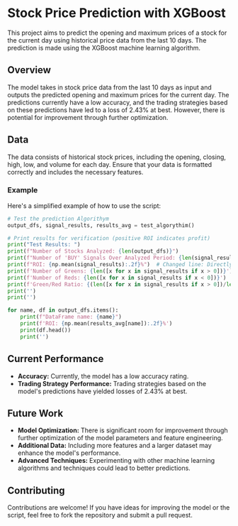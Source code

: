 # Stock Price Prediction with XGBoost

This project aims to predict the opening and maximum prices of a stock for the current day using historical price data from the last 10 days. The prediction is made using the XGBoost machine learning algorithm. 

## Overview

The model takes in stock price data from the last 10 days as input and outputs the predicted opening and maximum prices for the current day. The predictions currently have a low accuracy, and the trading strategies based on these predictions have led to a loss of 2.43% at best. However, there is potential for improvement through further optimization.


## Data

The data consists of historical stock prices, including the opening, closing, high, low, and volume for each day. Ensure that your data is formatted correctly and includes the necessary features.


### Example

Here's a simplified example of how to use the script:

```python
# Test the prediction Algorithym
output_dfs, signal_results, results_avg = test_algorythim()

# Print results for verification (positive ROI indicates profit)
print("Test Results: ")
print(f"Number of Stocks Analyzed: {len(output_dfs)}")
print(f"Number of 'BUY' Signals Over Analyzed Period: {len(signal_results)}")
print(f"ROI: {np.mean(signal_results):.2f}%")  # Changed line: Directly use signal_results
print(f'Number of Greens: {len([x for x in signal_results if x > 0])}')
print(f'Number of Reds: {len([x for x in signal_results if x < 0])}')
print(f'Green/Red Ratio: {(len([x for x in signal_results if x > 0])/len([x for x in signal_results if x < 0])):.2f}')
print('')
print('')

for name, df in output_dfs.items():
    print(f"DataFrame name: {name}")
    print(f'ROI: {np.mean(results_avg[name]):.2f}%')
    print(df.head())
    print('')
```

## Current Performance

- **Accuracy:** Currently, the model has a low accuracy rating.
- **Trading Strategy Performance:** Trading strategies based on the model's predictions have yielded losses of 2.43% at best.

## Future Work

- **Model Optimization:** There is significant room for improvement through further optimization of the model parameters and feature engineering.
- **Additional Data:** Including more features and a larger dataset may enhance the model's performance.
- **Advanced Techniques:** Experimenting with other machine learning algorithms and techniques could lead to better predictions.

## Contributing

Contributions are welcome! If you have ideas for improving the model or the script, feel free to fork the repository and submit a pull request.
